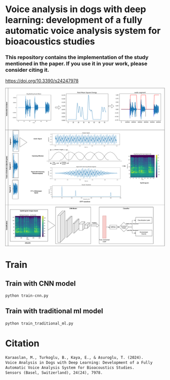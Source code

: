 # Voice analysis in dogs with deep learning: development of a fully automatic voice analysis system for bioacoustics studies

### This repository contains the implementation of the study mentioned in the paper. If you use it in your work, please consider citing it.
https://doi.org/10.3390/s24247978 


![fully-automatic-sound-classification](https://github.com/mkaraaslan-dev/fully-automatic-voice-analysis-system/blob/main/figures/fully-automatic-sound-classification-rev-fully-automatic-sound-classification.drawio.png)

# Train 

## Train with CNN model
```
python train-cnn.py
```
## Train with  traditional ml model
```
python train_traditional_ml.py
```
# Citation
```
Karaaslan, M., Turkoglu, B., Kaya, E., & Asuroglu, T. (2024).
Voice Analysis in Dogs with Deep Learning: Development of a Fully Automatic Voice Analysis System for Bioacoustics Studies.
Sensors (Basel, Switzerland), 24(24), 7978.
```
